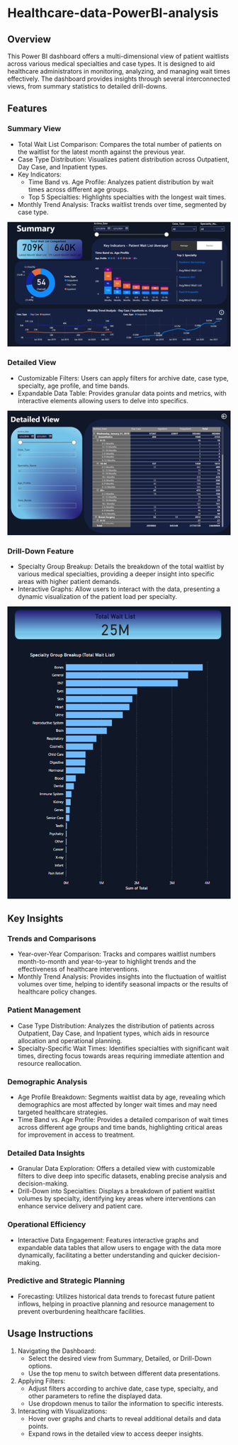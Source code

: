 # Healthcare-data-PowerBI-analysis

## Overview
This Power BI dashboard offers a multi-dimensional view of patient waitlists across various medical specialties and case types. It is designed to aid healthcare administrators in monitoring, analyzing, and managing wait times effectively. The dashboard provides insights through several interconnected views, from summary statistics to detailed drill-downs.

## Features

### Summary View
* Total Wait List Comparison: Compares the total number of patients on the waitlist for the latest month against the previous year.
* Case Type Distribution: Visualizes patient distribution across Outpatient, Day Case, and Inpatient types.
* Key Indicators:
  * Time Band vs. Age Profile: Analyzes patient distribution by wait times across different age groups.
  * Top 5 Specialties: Highlights specialties with the longest wait times.
* Monthly Trend Analysis: Tracks waitlist trends over time, segmented by case type.

![image](summary.png)

### Detailed View
* Customizable Filters: Users can apply filters for archive date, case type, specialty, age profile, and time bands.
* Expandable Data Table: Provides granular data points and metrics, with interactive elements allowing users to delve into specifics.

![image](detail.png)

### Drill-Down Feature
* Specialty Group Breakup: Details the breakdown of the total waitlist by various medical specialties, providing a deeper insight into specific areas with higher patient demands.
* Interactive Graphs: Allow users to interact with the data, presenting a dynamic visualization of the patient load per specialty.

![image](drilldown.png)

## Key Insights
### Trends and Comparisons
* Year-over-Year Comparison: Tracks and compares waitlist numbers month-to-month and year-to-year to highlight trends and the effectiveness of healthcare interventions.
* Monthly Trend Analysis: Provides insights into the fluctuation of waitlist volumes over time, helping to identify seasonal impacts or the results of healthcare policy changes.
### Patient Management
* Case Type Distribution: Analyzes the distribution of patients across Outpatient, Day Case, and Inpatient types, which aids in resource allocation and operational planning.
* Specialty-Specific Wait Times: Identifies specialties with significant wait times, directing focus towards areas requiring immediate attention and resource reallocation.
### Demographic Analysis
* Age Profile Breakdown: Segments waitlist data by age, revealing which demographics are most affected by longer wait times and may need targeted healthcare strategies.
* Time Band vs. Age Profile: Provides a detailed comparison of wait times across different age groups and time bands, highlighting critical areas for improvement in access to treatment.
### Detailed Data Insights
* Granular Data Exploration: Offers a detailed view with customizable filters to dive deep into specific datasets, enabling precise analysis and decision-making.
* Drill-Down into Specialties: Displays a breakdown of patient waitlist volumes by specialty, identifying key areas where interventions can enhance service delivery and patient care.
### Operational Efficiency
* Interactive Data Engagement: Features interactive graphs and expandable data tables that allow users to engage with the data more dynamically, facilitating a better understanding and quicker decision-making.
### Predictive and Strategic Planning
* Forecasting: Utilizes historical data trends to forecast future patient inflows, helping in proactive planning and resource management to prevent overburdening healthcare facilities.

## Usage Instructions
1. Navigating the Dashboard:
    * Select the desired view from Summary, Detailed, or Drill-Down options.
    * Use the top menu to switch between different data presentations.
2. Applying Filters:
    * Adjust filters according to archive date, case type, specialty, and other parameters to refine the displayed data.
    * Use dropdown menus to tailor the information to specific interests.
3. Interacting with Visualizations:
    * Hover over graphs and charts to reveal additional details and data points.
    * Expand rows in the detailed view to access deeper insights.

